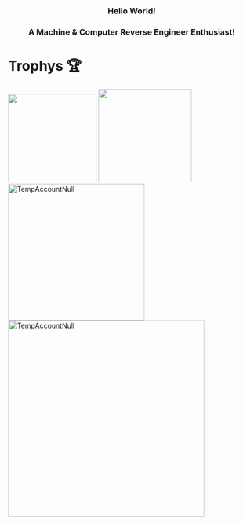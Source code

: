 <!DOCTYPE html>
<html lang="en">
<h3 align="center">Hello World!<h3> 
<h3 align="center">A Machine & Computer Reverse Engineer Enthusiast!</h3>

# Trophys 🏆
<div>
    <img height="180em" src="https://github-readme-stats.vercel.app/api?username=TempAccountNull&show_icons=true&theme=radical&include_all_commits=true&count_private=true" />
    <img height="190em" src="https://github-readme-stats.vercel.app/api/top-langs/?username=TempAccountNull&layout=compact&langs_count=8&theme=radical&count_private=true" />
    <br>
    <img height="278em" src="https://github-readme-streak-stats.herokuapp.com/?user=TempAccountNull&layout=compact&theme=radical&count_private=true" alt="TempAccountNull" /> 
    <br>
    <img height="400em" src="https://github-trophies.vercel.app/?username=TempAccountNull&theme=radical&margin-w=15&margin-h=15&count_private=true" alt="TempAccountNull" /> 
</div> 

</body>
